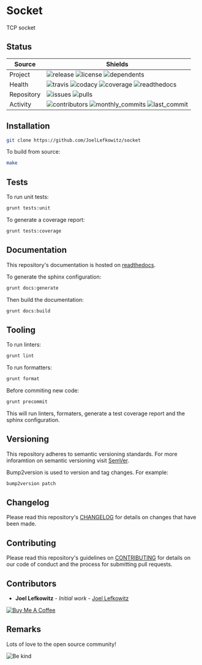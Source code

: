 # Socket

TCP socket

## Status

| Source     | Shields                                                                                                            |
| ---------- | ------------------------------------------------------------------------------------------------------------------ |
| Project    | ![release][release_shield] ![license][license_shield] ![dependents][dependents_shield]                             |
| Health     | ![travis][travis_shield] ![codacy][codacy_shield] ![coverage][coverage_shield] ![readthedocs][readthedocs_shield]  |
| Repository | ![issues][issues_shield] ![pulls][pulls_shield]                                                                    |
| Activity   | ![contributors][contributors_shield] ![monthly_commits][monthly_commits_shield] ![last_commit][last_commit_shield] |

## Installation

```bash
git clone https://github.com/JoelLefkowitz/socket
```

To build from source:

```bash
make
```

## Tests

To run unit tests:

```bash
grunt tests:unit
```

To generate a coverage report:

```bash
grunt tests:coverage
```

## Documentation

This repository's documentation is hosted on [readthedocs][readthedocs].

To generate the sphinx configuration:

```bash
grunt docs:generate
```

Then build the documentation:

```bash
grunt docs:build
```

## Tooling

To run linters:

```bash
grunt lint
```

To run formatters:

```bash
grunt format
```

Before commiting new code:

```bash
grunt precommit
```

This will run linters, formaters, generate a test coverage report and the sphinx configuration.

## Versioning

This repository adheres to semantic versioning standards.
For more inforamtion on semantic versioning visit [SemVer][semver].

Bump2version is used to version and tag changes.
For example:

```bash
bump2version patch
```

## Changelog

Please read this repository's [CHANGELOG](CHANGELOG.md) for details on changes that have been made.

## Contributing

Please read this repository's guidelines on [CONTRIBUTING](CONTRIBUTING.md) for details on our code of conduct and the process for submitting pull requests.

## Contributors

- **Joel Lefkowitz** - _Initial work_ - [Joel Lefkowitz][joellefkowitz]

[![Buy Me A Coffee][coffee_button]][coffee]

## Remarks

Lots of love to the open source community!

![Be kind][be_kind]

<!-- Github links -->

[pulls]: https://github.com/JoelLefkowitz/socket/pulls
[issues]: https://github.com/JoelLefkowitz/socket/issues

<!-- External links -->

[readthedocs]: https://socket.readthedocs.io/en/latest/
[semver]: http://semver.org/
[coffee]: https://www.buymeacoffee.com/joellefkowitz
[coffee_button]: https://cdn.buymeacoffee.com/buttons/default-blue.png
[be_kind]: https://media.giphy.com/media/osAcIGTSyeovPq6Xph/giphy.gif

<!-- Acknowledgments -->

[joellefkowitz]: https://github.com/JoelLefkowitz

<!-- Project shields -->

[release_shield]: https://img.shields.io/github/v/tag/joellefkowitz/socket
[license_shield]: https://img.shields.io/github/license/joellefkowitz/socket
[dependents_shield]: https://img.shields.io/librariesio/dependent-repos/pypi/socket

<!-- Health shields -->

[travis_shield]: https://img.shields.io/travis/joellefkowitz/socket
[codacy_shield]: https://img.shields.io/codacy/coverage/socket
[coverage_shield]: https://img.shields.io/codacy/grade/socket
[readthedocs_shield]: https://img.shields.io/readthedocs/socket

<!-- Repository shields -->

[issues_shield]: https://img.shields.io/github/issues/joellefkowitz/socket
[pulls_shield]: https://img.shields.io/github/issues-pr/joellefkowitz/socket

<!-- Activity shields -->

[contributors_shield]: https://img.shields.io/github/contributors/joellefkowitz/socket
[monthly_commits_shield]: https://img.shields.io/github/commit-activity/m/joellefkowitz/socket
[last_commit_shield]: https://img.shields.io/github/last-commit/joellefkowitz/socket
